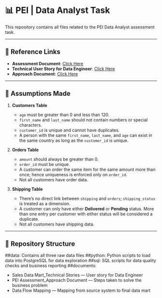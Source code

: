 # 📊 PEI | Data Analyst Task

This repository contains all files related to the PEI Data Analyst assessment task.

---

## 🔗 Reference Links

- **Assessment Document**: [Click Here](https://docs.google.com/document/d/1zWXz9SViWSJbMN7EmXCYqqFIXzPk-s98IZd45tu3V3o/edit?tab=t.0)
- **Technical User Story for Data Engineer**: [Click Here](https://docs.google.com/document/d/1nJzi3Ml7ei8riEAh2EC3Cjx6it2DJsgR21XBuQ4vsN8/edit?tab=t.0)
- **Approach Document**: [Click Here](https://docs.google.com/document/d/10jN_V9kiZ92f_acuKEHllZIJFkHfodHqnjyUJlTfsN0/edit?tab=t.0)

---

## 🧠 Assumptions Made

1. **Customers Table**
   - `age` must be greater than 0 and less than 120.
   - `first_name` and `last_name` should not contain numbers or special characters.
   - `customer_id` is unique and cannot have duplicates.
   - A person with the same `first_name`, `last_name`, and `age` can exist in the same country as long as the `customer_id` is unique.

2. **Orders Table**
   - `amount` should always be greater than 0.
   - `order_id` must be unique.
   - A customer can order the same item for the same amount more than once; hence uniqueness is enforced only on `order_id`.
   - Not all customers have order data.

3. **Shipping Table**
   - There’s no direct link between `shipping` and `orders`; `shipping_status` is treated as a dimension.
   - A customer can only have either **Delivered** or **Pending** status. More than one entry per customer with either status will be considered a duplicate.
   - Not all customers have shipping data.

---

## 📁 Repository Structure

##data: Contains all three raw data files
##python: Python scripts to load data into PostgreSQL for data exploration
##sql: SQL scripts for data quality checks and business reporting
##documents: 
   - Sales Data Mart_Technical Stories — User story for Data Engineer
   - PEI Assessment_Approach Document — Steps taken to solve the business problem
   - Data Flow Mapping — Mapping from source system to final data mart
